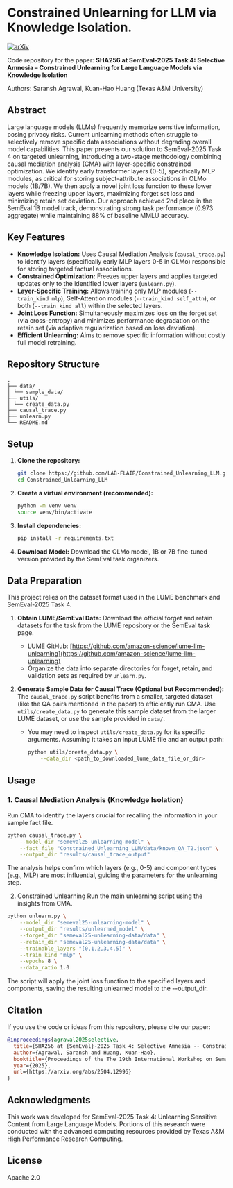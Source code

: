 # Constrained Unlearning for LLM via Knowledge Isolation.

[![arXiv](https://img.shields.io/badge/arXiv-2504.12996-b31b1b.svg)](https://arxiv.org/abs/2504.12996)

Code repository for the paper: **SHA256 at SemEval-2025 Task 4: Selective Amnesia – Constrained Unlearning for Large Language Models via Knowledge Isolation**

Authors: Saransh Agrawal, Kuan-Hao Huang (Texas A&M University)

## Abstract

Large language models (LLMs) frequently memorize sensitive information, posing privacy risks. Current unlearning methods often struggle to selectively remove specific data associations without degrading overall model capabilities. This paper presents our solution to SemEval-2025 Task 4 on targeted unlearning, introducing a two-stage methodology combining causal mediation analysis (CMA) with layer-specific constrained optimization. We identify early transformer layers (0-5), specifically MLP modules, as critical for storing subject-attribute associations in OLMo models (1B/7B). We then apply a novel joint loss function to these lower layers while freezing upper layers, maximizing forget set loss and minimizing retain set deviation. Our approach achieved 2nd place in the SemEval 1B model track, demonstrating strong task performance (0.973 aggregate) while maintaining 88% of baseline MMLU accuracy.

## Key Features

*   **Knowledge Isolation:** Uses Causal Mediation Analysis (`causal_trace.py`) to identify layers (specifically early MLP layers 0-5 in OLMo) responsible for storing targeted factual associations.
*   **Constrained Optimization:** Freezes upper layers and applies targeted updates only to the identified lower layers (`unlearn.py`).
*   **Layer-Specific Training:** Allows training only MLP modules (`--train_kind mlp`), Self-Attention modules (`--train_kind self_attn`), or both (`--train_kind all`) within the selected layers.
*   **Joint Loss Function:** Simultaneously maximizes loss on the forget set (via cross-entropy) and minimizes performance degradation on the retain set (via adaptive regularization based on loss deviation).
*   **Efficient Unlearning:** Aims to remove specific information without costly full model retraining.

## Repository Structure
```text
.
├── data/
│ └── sample_data/
├── utils/
│ └── create_data.py
├── causal_trace.py
├── unlearn.py
└── README.md
```
## Setup

1.  **Clone the repository:**
    ```bash
    git clone https://github.com/LAB-FLAIR/Constrained_Unlearning_LLM.git
    cd Constrained_Unlearning_LLM
    ```

2.  **Create a virtual environment (recommended):**
    ```bash
    python -m venv venv
    source venv/bin/activate
    ```

3.  **Install dependencies:**
    ```bash
    pip install -r requirements.txt
    ```

4.  **Download Model:** Download the OLMo model, 1B or 7B fine-tuned version provided by the SemEval task organizers.

## Data Preparation

This project relies on the dataset format used in the LUME benchmark and SemEval-2025 Task 4.

1.  **Obtain LUME/SemEval Data:** Download the official forget and retain datasets for the task from the LUME repository or the SemEval task page.
    *   LUME GitHub: [https://github.com/amazon-science/lume-llm-unlearning](https://github.com/amazon-science/lume-llm-unlearning)
    *   Organize the data into separate directories for forget, retain, and validation sets as required by `unlearn.py`.

2.  **Generate Sample Data for Causal Trace (Optional but Recommended):**
    The `causal_trace.py` script benefits from a smaller, targeted dataset (like the QA pairs mentioned in the paper) to efficiently run CMA. Use `utils/create_data.py` to generate this sample dataset from the larger LUME dataset, or use the sample provided in `data/`.
    *   You may need to inspect `utils/create_data.py` for its specific arguments. Assuming it takes an input LUME file and an output path:
        ```bash
        python utils/create_data.py \
            --data_dir <path_to_downloaded_lume_data_file_or_dir>
        ```
        
## Usage

### 1. Causal Mediation Analysis (Knowledge Isolation)

Run CMA to identify the layers crucial for recalling the information in your sample fact file.

```bash
python causal_trace.py \
    --model_dir "semeval25-unlearning-model" \
    --fact_file "Constrained_Unlearning_LLM/data/known_QA_T2.json" \
    --output_dir "results/causal_trace_output"
```
The analysis helps confirm which layers (e.g., 0-5) and component types (e.g., MLP) are most influential, guiding the parameters for the unlearning step.



2. Constrained Unlearning
Run the main unlearning script using the insights from CMA.
```bash
python unlearn.py \
    --model_dir "semeval25-unlearning-model" \
    --output_dir "results/unlearned_model" \
    --forget_dir "semeval25-unlearning-data/data" \
    --retain_dir "semeval25-unlearning-data/data" \
    --trainable_layers "[0,1,2,3,4,5]" \
    --train_kind "mlp" \
    --epochs 8 \
    --data_ratio 1.0
```
The script will apply the joint loss function to the specified layers and components, saving the resulting unlearned model to the --output_dir.

## Citation
If you use the code or ideas from this repository, please cite our paper:

```bibtex
@inproceedings{agrawal2025selective,
  title={SHA256 at {SemEval}-2025 Task 4: Selective Amnesia -- Constrained Unlearning for Large Language Models via Knowledge Isolation},
  author={Agrawal, Saransh and Huang, Kuan-Hao},
  booktitle={Proceedings of the The 19th International Workshop on Semantic Evaluation (SemEval), 2025},
  year={2025},
  url={https://arxiv.org/abs/2504.12996}
}
```
## Acknowledgments
This work was developed for SemEval-2025 Task 4: Unlearning Sensitive Content from Large Language Models.
Portions of this research were conducted with the advanced computing resources provided by Texas A&M High Performance Research Computing.

## License
Apache 2.0

